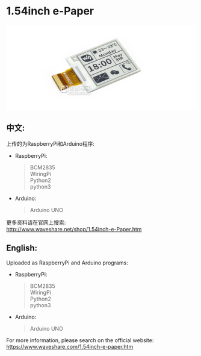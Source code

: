 ﻿# 1.54inch e-Paper  
![1.54inch-e-Paper-intro.JPG](1.54inch-e-paper-intro.JPG)

## 中文:  
上传的为RaspberryPi和Arduino程序:  
* RaspberryPi:  
    > BCM2835  
    > WiringPi  
    > Python2  
    > python3  
* Arduino:  
    > Arduino UNO  
    
更多资料请在官网上搜索:   
http://www.waveshare.net/shop/1.54inch-e-Paper.htm

## English:  
Uploaded as RaspberryPi and Arduino programs:  
* RaspberryPi:  
    > BCM2835  
    > WiringPi  
    > Python2  
    > python3  
* Arduino:  
    > Arduino UNO  
    
For more information, please search on the official website:  
https://www.waveshare.com/1.54inch-e-paper.htm


